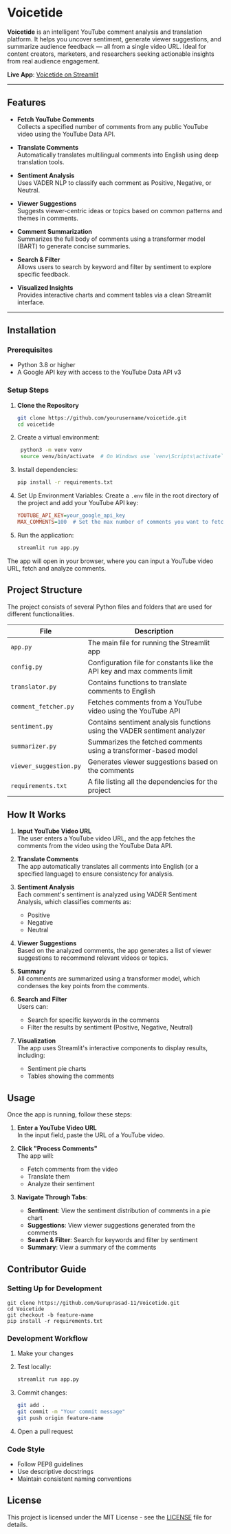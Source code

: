 # Voicetide

**Voicetide** is an intelligent YouTube comment analysis and translation platform. It helps you uncover sentiment, generate viewer suggestions, and summarize audience feedback — all from a single video URL. Ideal for content creators, marketers, and researchers seeking actionable insights from real audience engagement.

**Live App**: [Voicetide on Streamlit](https://voicetide-insights.streamlit.app/)

---

## Features

- **Fetch YouTube Comments**  
  Collects a specified number of comments from any public YouTube video using the YouTube Data API.

- **Translate Comments**  
  Automatically translates multilingual comments into English using deep translation tools.

- **Sentiment Analysis**  
  Uses VADER NLP to classify each comment as Positive, Negative, or Neutral.

- **Viewer Suggestions**  
  Suggests viewer-centric ideas or topics based on common patterns and themes in comments.

- **Comment Summarization**  
  Summarizes the full body of comments using a transformer model (BART) to generate concise summaries.

- **Search & Filter**  
  Allows users to search by keyword and filter by sentiment to explore specific feedback.

- **Visualized Insights**  
  Provides interactive charts and comment tables via a clean Streamlit interface.

---

## Installation

### Prerequisites

- Python 3.8 or higher
- A Google API key with access to the YouTube Data API v3

### Setup Steps

1. **Clone the Repository**
   ```bash
   git clone https://github.com/yourusername/voicetide.git
   cd voicetide
   ```

2. Create a virtual environment:
   ```bash
    python3 -m venv venv
    source venv/bin/activate  # On Windows use `venv\Scripts\activate`
    ```

3. Install dependencies:
   ```bash
   pip install -r requirements.txt
   ```

4. Set Up Environment Variables:
    Create a `.env` file in the root directory of the project and add your YouTube API key:
    ```ini
    YOUTUBE_API_KEY=your_google_api_key
    MAX_COMMENTS=100  # Set the max number of comments you want to fetch
    ```

5. Run the application:
    ```bash
    streamlit run app.py
    ```
The app will open in your browser, where you can input a YouTube video URL, fetch and analyze comments.

## Project Structure

The project consists of several Python files and folders that are used for different functionalities.

| File | Description |
|------|-------------|
| `app.py` | The main file for running the Streamlit app |
| `config.py` | Configuration file for constants like the API key and max comments limit |
| `translator.py` | Contains functions to translate comments to English |
| `comment_fetcher.py` | Fetches comments from a YouTube video using the YouTube API |
| `sentiment.py` | Contains sentiment analysis functions using the VADER sentiment analyzer |
| `summarizer.py` | Summarizes the fetched comments using a transformer-based model |
| `viewer_suggestion.py` | Generates viewer suggestions based on the comments |
| `requirements.txt` | A file listing all the dependencies for the project |

## How It Works

1. **Input YouTube Video URL**  
   The user enters a YouTube video URL, and the app fetches the comments from the video using the YouTube Data API.

2. **Translate Comments**  
   The app automatically translates all comments into English (or a specified language) to ensure consistency for analysis.

3. **Sentiment Analysis**  
   Each comment's sentiment is analyzed using VADER Sentiment Analysis, which classifies comments as:
   - Positive
   - Negative
   - Neutral

4. **Viewer Suggestions**  
   Based on the analyzed comments, the app generates a list of viewer suggestions to recommend relevant videos or topics.

5. **Summary**  
   All comments are summarized using a transformer model, which condenses the key points from the comments.

6. **Search and Filter**  
   Users can:
   - Search for specific keywords in the comments
   - Filter the results by sentiment (Positive, Negative, Neutral)

7. **Visualization**  
   The app uses Streamlit's interactive components to display results, including:
   - Sentiment pie charts
   - Tables showing the comments

## Usage

Once the app is running, follow these steps:

1. **Enter a YouTube Video URL**  
   In the input field, paste the URL of a YouTube video.

2. **Click "Process Comments"**  
   The app will:
   - Fetch comments from the video
   - Translate them
   - Analyze their sentiment

3. **Navigate Through Tabs**:
   - **Sentiment**: View the sentiment distribution of comments in a pie chart
   - **Suggestions**: View viewer suggestions generated from the comments
   - **Search & Filter**: Search for keywords and filter by sentiment
   - **Summary**: View a summary of the comments

## Contributor Guide
### Setting Up for Development
    git clone https://github.com/Guruprasad-11/Voicetide.git
    cd Voicetide
    git checkout -b feature-name
    pip install -r requirements.txt

### Development Workflow
1. Make your changes

2. Test locally:
    ```bash
    streamlit run app.py
    ```

3. Commit changes:
    ```bash
    git add .
    git commit -m "Your commit message"
    git push origin feature-name
    ```

4. Open a pull request

### Code Style
- Follow PEP8 guidelines
- Use descriptive docstrings
- Maintain consistent naming conventions

## License

This project is licensed under the MIT License - see the [LICENSE](LICENSE) file for details.
